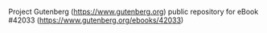 Project Gutenberg (https://www.gutenberg.org) public repository for eBook #42033 (https://www.gutenberg.org/ebooks/42033)
